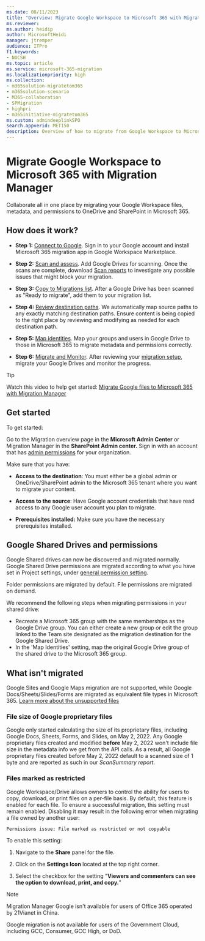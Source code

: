 ```yaml
---
ms.date: 08/11/2023
title: "Overview: Migrate Google Workspace to Microsoft 365 with Migration Manager"
ms.reviewer: 
ms.author: heidip
author: MicrosoftHeidi
manager: jtremper
audience: ITPro
f1.keywords:
- NOCSH
ms.topic: article
ms.service: microsoft-365-migration
ms.localizationpriority: high
ms.collection: 
- m365solution-migratetom365
- m365solution-scenario
- M365-collaboration
- SPMigration
- highpri
- m365initiative-migratetom365
ms.custom: admindeeplinkSPO
search.appverid: MET150
description: Overview of how to migrate from Google Workspace to Microsoft 365 with Migration Manager.
---
```


# Migrate Google Workspace to Microsoft 365 with Migration Manager

Collaborate all in one place by migrating your Google Workspace files, metadata, and permissions to OneDrive and SharePoint in Microsoft 365. 

## How does it work?

- **Step 1:** [Connect to Google](mm-google-step1-connect.md). Sign in to your Google account and install Microsoft 365 migration app in Google Workspace Marketplace. 

- **Step 2:** [Scan and assess](mm-google-step2-scan-assess.md). Add Google Drives for scanning. Once the scans are complete, download [Scan reports](/sharepointmigration/mm-cloud-reports) to investigate any possible issues that might block your migration.
- **Step 3:** [Copy to Migrations list](mm-google-step3-copy-to-migrations.md). After a Google Drive has been scanned as "Ready to migrate", add them to your migration list.

- **Step 4:** [Review destination paths](mm-google-step4-review-destinations.md). We automatically map source paths to any exactly matching destination paths. Ensure content is being copied to the right place by reviewing and modifying as needed for each destination path.

- **Step 5:** [Map identities](mm-google-step5-map-identities.md). Map your groups and users in Google Drive to those in Microsoft 365 to migrate metadata and permissions correctly.

- **Step 6:** [Migrate and Monitor](mm-google-step6-migrate-monitor.md). After reviewing your [migration setup](/sharepointmigration/mm-project-settings), migrate your Google Drives and monitor the progress.

>[!Tip]
>Watch this video to help get started:  [Migrate Google files to Microsoft 365 with Migration Manager](https://youtu.be/GZ4kTX31U-A)


## Get started

To get started:

Go to the Migration overview page in the **Microsoft Admin Center** or Migration Manager in the **SharePoint Admin center.** Sign in with an account that has [admin permissions](/sharepoint/sharepoint-admin-role) for your organization.

Make sure that you have:

- **Access to the destination**: You must either be a global admin or OneDrive/SharePoint admin to the Microsoft 365 tenant where you want to migrate your content. 

- **Access to the source**: Have Google account credentials that have read access to any Google user account you plan to migrate.

- **Prerequisites installed:** Make sure you have the necessary prerequisites installed.

## Google Shared Drives and permissions

Google Shared drives can now be discovered and migrated normally. Google Shared Drive permissions are migrated according to what you have set in Project settings, under [general permission setting](/sharepointmigration/mm-project-settings-permissions#migrate-permissions). 

Folder permissions are migrated by default. File permissions are migrated on demand. 

We recommend the following steps when migrating permissions in your shared drive:

- Recreate a Microsoft 365 group with the same memberships as the Google Drive group. You can either create a new group or edit the group linked to the Team site designated as the migration destination for the Google Shared Drive.
- In the 'Map Identities' setting, map the original Google Drive group of the shared drive to the Microsoft 365 group.


## What isn't migrated

Google Sites and Google Maps migration are not supported, while Google Docs/Sheets/Slides/Forms are migrated as equivalent file types in Microsoft 365. [Learn more about the unsupported files](/sharepointmigration/mm-unsupported-files)

### File size of Google proprietary files

Google only started calculating the size of its proprietary files, including Google Docs, Sheets, Forms, and Slides, on May 2, 2022. Any Google proprietary files created and modified **before** May 2, 2022 won't include file size in the metadata info we get from the API calls. As a result, all Google proprietary files created before May 2, 2022 default to a scanned size of 1 byte and are reported as such in our *ScanSummary report*.

### Files marked as restricted

Google Workspace/Drive allows owners to control the ability for users to copy, download, or print files on a per-file basis. By default, this feature is enabled for each file. To ensure a successful migration, this setting must remain enabled. Disabling it may result in the following error when migrating a file owned by another user:

`Permissions issue: File marked as restricted or not copyable`

To enable this setting:

1. Navigate to the **Share** panel for the file.

1. Click on the **Settings Icon** located at the top right corner.

1. Select the checkbox for the setting "**Viewers and commenters can see the option to download, print, and copy.**"

>[!NOTE]
>
>Migration Manager Google isn't available for users of Office 365 operated by 21Vianet in China.
>
>Google migration is not available for users of the Government Cloud, including GCC, Consumer, GCC High, or DoD.


